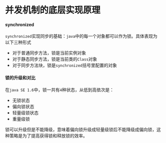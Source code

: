 # 并发机制的底层实现原理



#### synchronized

`synchronized`实现同步的基础：`java`中的每一个对象都可以作为锁。具体表现为以下三种形式

- 对于普通同步方法，锁是当前实例对象
- 对于静态同步方法，锁是当前类的`Class`对象
- 对于同步方法块，锁是`synchronized`括号里配置的对象



#### 锁的升级和对比

在`java SE 1.6`中，锁一共有`4`种状态，从低到高依次是：

- 无锁状态
- 偏向锁状态
- 轻量级锁状态
- 重量级锁

锁可以升级但是不能降级，意味着偏向锁升级成轻量级锁后不能降级成偏向锁，这种策略是为了提高获得锁和释放锁的效率。